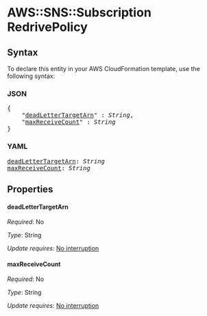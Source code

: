 # AWS::SNS::Subscription RedrivePolicy

## Syntax

To declare this entity in your AWS CloudFormation template, use the following syntax:

### JSON

<pre>
{
    "<a href="#deadlettertargetarn" title="deadLetterTargetArn">deadLetterTargetArn</a>" : <i>String</i>,
    "<a href="#maxreceivecount" title="maxReceiveCount">maxReceiveCount</a>" : <i>String</i>
}
</pre>

### YAML

<pre>
<a href="#deadlettertargetarn" title="deadLetterTargetArn">deadLetterTargetArn</a>: <i>String</i>
<a href="#maxreceivecount" title="maxReceiveCount">maxReceiveCount</a>: <i>String</i>
</pre>

## Properties

#### deadLetterTargetArn

_Required_: No

_Type_: String

_Update requires_: [No interruption](https://docs.aws.amazon.com/AWSCloudFormation/latest/UserGuide/using-cfn-updating-stacks-update-behaviors.html#update-no-interrupt)

#### maxReceiveCount

_Required_: No

_Type_: String

_Update requires_: [No interruption](https://docs.aws.amazon.com/AWSCloudFormation/latest/UserGuide/using-cfn-updating-stacks-update-behaviors.html#update-no-interrupt)

